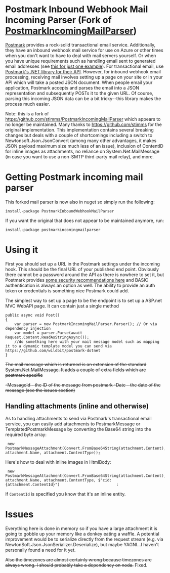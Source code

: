 Postmark Inbound Webhook Mail Incoming Parser (Fork of [PostmarkIncomingMailParser](https://github.com/stimms/PostmarkIncomingMailParser))
=============================

[Postmark](https://postmarkapp.com/) provides a rock-solid transactional email service. Additionally, they have an inbound webhook mail service for use on Azure or other times when you don't want to have to deal with mail servers yourself. Or when you have unique requirements such as handling email sent to generated email addresses (see [this for just one example](https://postmarkapp.com/blog/how-to-process-generated-email-addresses-with-google-apps-and-postmark)). For transactional email, use [Postmark's .NET library for their API](https://github.com/wildbit/postmark-dotnet). However, for inbound webhook email processing, receiving mail involves setting up a page on your site or in your API which will take a posted JSON document. When people email your application, Postmark accepts and parses the email into a JSON representation and subsequently POSTs it to the given URL. Of course, parsing this incoming JSON data can be a bit tricky--this library makes the process much easier. 

Note: this is a fork of https://github.com/stimms/PostmarkIncomingMailParser which appears to no longer be maintained. Many thanks to https://github.com/stimms for the original implementation. This implementation contains several breaking changes but deals with a couple of shortcomings including a switch to Newtonsoft.Json.JsonConvert (among many other advantages, it makes JSON payload maximum size much less of an issue), inclusion of ContentID for inline images as attachments, no reliance on System.Net.MailMessage (in case you want to use a non-SMTP third-party mail relay), and more.

# Getting Postmark incoming mail parser

This forked mail parser is now also in nuget so simply run the following: 

    install-package PostmarkInboundWebhookMailParser

If you want the original that does not appear to be maintained anymore, run:

    install-package postmarkincomingmailparser

# Using it

First you should set up a URL in the Postmark settings under the incoming hook. This should be the final URL of your published end point. Obviously there cannot be a password around the API as there is nowhere to set it, but Postmark provides [some security recommendations here](https://postmarkapp.com/blog/putting-webhooks-to-work) and BASIC authentication is always an option as well. The ability to provide an auth token or credentials is something nice Postmark could add.

The simplest way to set up a page to be the endpoint is to set up a ASP.net MVC WebAPI page. It can contain just a single method

    public async void Post()
    {
        var parser = new PostmarkIncomingMailParser.Parser(); // Or via dependency injection
        var model = parser.Parse(await Request.Content.ReadAsStringAsync());
        //do something here with your mail message model such as mapping it to a dynamic template model you can send via https://github.com/wildbit/postmark-dotnet
    }

~~The mail message which is returned is an extension of the standard System.Net.MailMessage. It adds a couple of extra fields which are postmark specific~~

~~-MessageId - the ID of the message from postmark
-Date - the date of the message (see the issues section)~~

## Handling attachments (inline and otherwise)

As to handling attachments to send via Postmark's transactional email service, you can easily add attachments to PostmarkMessage or TemplatedPostmarkMessage by converting the Base64 string into the required byte array: 

     new PostmarkMessageAttachment(Convert.FromBase64String(attachment.Content), attachment.Name, attachment.ContentType));

Here's how to deal with inline images in HtmlBody:

     new PostmarkMessageAttachment(Convert.FromBase64String(attachment.Content), attachment.Name, attachment.ContentType, $"cid:{attachment.ContentId}")                         : 

If `ContentId` is specified you know that it's an inline entity.

# Issues

Everything here is done in memory so if you have a large attachment it is going to gobble up your memory like a donkey eating a waffle. A potential improvement would be to serialize directly from the request stream (e.g. via NewtonSoft.Json.JsonSerializer.Deserialize), but maybe YAGNI...I haven't personally found a need for it yet.

~~Also the timezones are almost certainly wrong because timezones are always wrong. I should probably take a dependency on noda.~~ Fixed.
